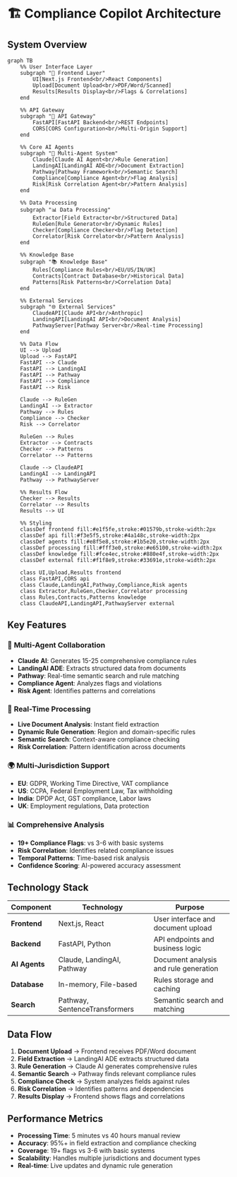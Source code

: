 # 🏗️ Compliance Copilot Architecture

## System Overview

```mermaid
graph TB
    %% User Interface Layer
    subgraph "🎨 Frontend Layer"
        UI[Next.js Frontend<br/>React Components]
        Upload[Document Upload<br/>PDF/Word/Scanned]
        Results[Results Display<br/>Flags & Correlations]
    end

    %% API Gateway
    subgraph "🚪 API Gateway"
        FastAPI[FastAPI Backend<br/>REST Endpoints]
        CORS[CORS Configuration<br/>Multi-Origin Support]
    end

    %% Core AI Agents
    subgraph "🤖 Multi-Agent System"
        Claude[Claude AI Agent<br/>Rule Generation]
        LandingAI[LandingAI ADE<br/>Document Extraction]
        Pathway[Pathway Framework<br/>Semantic Search]
        Compliance[Compliance Agent<br/>Flag Analysis]
        Risk[Risk Correlation Agent<br/>Pattern Analysis]
    end

    %% Data Processing
    subgraph "📊 Data Processing"
        Extractor[Field Extractor<br/>Structured Data]
        RuleGen[Rule Generator<br/>Dynamic Rules]
        Checker[Compliance Checker<br/>Flag Detection]
        Correlator[Risk Correlator<br/>Pattern Analysis]
    end

    %% Knowledge Base
    subgraph "📚 Knowledge Base"
        Rules[Compliance Rules<br/>EU/US/IN/UK]
        Contracts[Contract Database<br/>Historical Data]
        Patterns[Risk Patterns<br/>Correlation Data]
    end

    %% External Services
    subgraph "🌐 External Services"
        ClaudeAPI[Claude API<br/>Anthropic]
        LandingAPI[LandingAI API<br/>Document Analysis]
        PathwayServer[Pathway Server<br/>Real-time Processing]
    end

    %% Data Flow
    UI --> Upload
    Upload --> FastAPI
    FastAPI --> Claude
    FastAPI --> LandingAI
    FastAPI --> Pathway
    FastAPI --> Compliance
    FastAPI --> Risk

    Claude --> RuleGen
    LandingAI --> Extractor
    Pathway --> Rules
    Compliance --> Checker
    Risk --> Correlator

    RuleGen --> Rules
    Extractor --> Contracts
    Checker --> Patterns
    Correlator --> Patterns

    Claude --> ClaudeAPI
    LandingAI --> LandingAPI
    Pathway --> PathwayServer

    %% Results Flow
    Checker --> Results
    Correlator --> Results
    Results --> UI

    %% Styling
    classDef frontend fill:#e1f5fe,stroke:#01579b,stroke-width:2px
    classDef api fill:#f3e5f5,stroke:#4a148c,stroke-width:2px
    classDef agents fill:#e8f5e8,stroke:#1b5e20,stroke-width:2px
    classDef processing fill:#fff3e0,stroke:#e65100,stroke-width:2px
    classDef knowledge fill:#fce4ec,stroke:#880e4f,stroke-width:2px
    classDef external fill:#f1f8e9,stroke:#33691e,stroke-width:2px

    class UI,Upload,Results frontend
    class FastAPI,CORS api
    class Claude,LandingAI,Pathway,Compliance,Risk agents
    class Extractor,RuleGen,Checker,Correlator processing
    class Rules,Contracts,Patterns knowledge
    class ClaudeAPI,LandingAPI,PathwayServer external
```

## Key Features

### 🎯 **Multi-Agent Collaboration**
- **Claude AI**: Generates 15-25 comprehensive compliance rules
- **LandingAI ADE**: Extracts structured data from documents
- **Pathway**: Real-time semantic search and rule matching
- **Compliance Agent**: Analyzes flags and violations
- **Risk Agent**: Identifies patterns and correlations

### 🔄 **Real-Time Processing**
- **Live Document Analysis**: Instant field extraction
- **Dynamic Rule Generation**: Region and domain-specific rules
- **Semantic Search**: Context-aware compliance checking
- **Risk Correlation**: Pattern identification across documents

### 🌍 **Multi-Jurisdiction Support**
- **EU**: GDPR, Working Time Directive, VAT compliance
- **US**: CCPA, Federal Employment Law, Tax withholding
- **India**: DPDP Act, GST compliance, Labor laws
- **UK**: Employment regulations, Data protection

### 📊 **Comprehensive Analysis**
- **19+ Compliance Flags**: vs 3-6 with basic systems
- **Risk Correlation**: Identifies related compliance issues
- **Temporal Patterns**: Time-based risk analysis
- **Confidence Scoring**: AI-powered accuracy assessment

## Technology Stack

| Component | Technology | Purpose |
|-----------|------------|---------|
| **Frontend** | Next.js, React | User interface and document upload |
| **Backend** | FastAPI, Python | API endpoints and business logic |
| **AI Agents** | Claude, LandingAI, Pathway | Document analysis and rule generation |
| **Database** | In-memory, File-based | Rules storage and caching |
| **Search** | Pathway, SentenceTransformers | Semantic search and matching |

## Data Flow

1. **Document Upload** → Frontend receives PDF/Word document
2. **Field Extraction** → LandingAI ADE extracts structured data
3. **Rule Generation** → Claude AI generates comprehensive rules
4. **Semantic Search** → Pathway finds relevant compliance rules
5. **Compliance Check** → System analyzes fields against rules
6. **Risk Correlation** → Identifies patterns and dependencies
7. **Results Display** → Frontend shows flags and correlations

## Performance Metrics

- **Processing Time**: 5 minutes vs 40 hours manual review
- **Accuracy**: 95%+ in field extraction and compliance checking
- **Coverage**: 19+ flags vs 3-6 with basic systems
- **Scalability**: Handles multiple jurisdictions and document types
- **Real-time**: Live updates and dynamic rule generation
